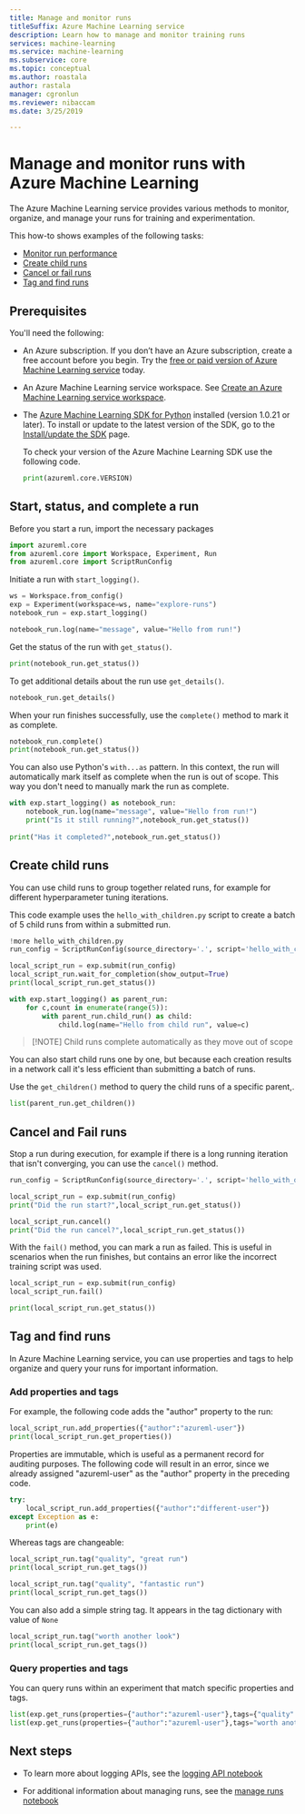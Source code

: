 ```yaml
---
title: Manage and monitor runs
titleSuffix: Azure Machine Learning service
description: Learn how to manage and monitor training runs
services: machine-learning
ms.service: machine-learning
ms.subservice: core
ms.topic: conceptual
ms.author: roastala
author: rastala
manager: cgronlun
ms.reviewer: nibaccam
ms.date: 3/25/2019

---
```


# Manage and monitor runs with Azure Machine Learning

The Azure Machine Learning service provides various methods to monitor, organize, and manage your runs for training and experimentation.

This how-to shows examples of the following tasks:

* [Monitor run performance](#monitor)
* [Create child runs](#children)
* [Cancel or fail runs](#cancel)
* [Tag and find runs](#tag)

## Prerequisites

You'll need the following:

* An Azure subscription. If you don’t have an Azure subscription, create a free account before you begin. Try the [free or paid version of Azure Machine Learning service](https://aka.ms/AMLFree) today.

* An Azure Machine Learning service workspace. See [Create an Azure Machine Learning service workspace](https://docs.microsoft.com/azure/machine-learning/service/setup-create-workspace).

* The [Azure Machine Learning SDK for Python](https://docs.microsoft.com/python/api/overview/azure/ml/intro?view=azure-ml-py) installed (version 1.0.21 or later). To install or update to the latest version of the SDK, go to the [Install/update the SDK](https://docs.microsoft.com/python/api/overview/azure/ml/install?view=azure-ml-py) page. 

    To check your version of the Azure Machine Learning SDK use the following code.

    ```Python
    print(azureml.core.VERSION)
    ```

<a name="monitor"></a>

## Start, status, and complete a run 

Before you start a run, import the necessary packages

```Python
import azureml.core
from azureml.core import Workspace, Experiment, Run
from azureml.core import ScriptRunConfig
```

Initiate a run  with `start_logging()`.

```Python
ws = Workspace.from_config()
exp = Experiment(workspace=ws, name="explore-runs")
notebook_run = exp.start_logging()

notebook_run.log(name="message", value="Hello from run!")
```

Get the status of the run with `get_status()`.

```Python
print(notebook_run.get_status())
```

To get additional details about the run use `get_details()`.

```Python
notebook_run.get_details()
```

When your run finishes successfully, use the `complete()` method to mark it as complete.

```Python
notebook_run.complete()
print(notebook_run.get_status())
```

You can also use Python's `with...as` pattern. In this context, the run will automatically mark itself as complete when the run is out of scope. This way you don't need to manually mark the run as complete.

```Python
with exp.start_logging() as notebook_run:
    notebook_run.log(name="message", value="Hello from run!")
    print("Is it still running?",notebook_run.get_status())
    
print("Has it completed?",notebook_run.get_status())
```

<a name="children"></a>

## Create child runs

You can use child runs to group together related runs, for example for different hyperparameter tuning iterations.

This code example uses the `hello_with_children.py` script to create a batch of 5 child runs from within a submitted run.

```Python
!more hello_with_children.py
run_config = ScriptRunConfig(source_directory='.', script='hello_with_children.py')

local_script_run = exp.submit(run_config)
local_script_run.wait_for_completion(show_output=True)
print(local_script_run.get_status())

with exp.start_logging() as parent_run:
    for c,count in enumerate(range(5)):
        with parent_run.child_run() as child:
            child.log(name="Hello from child run", value=c)
```

> [!NOTE] Child runs complete automatically as they move out of scope

You can also start child runs one by one, but because each creation results in a network call it's less efficient than submitting a batch of runs.

 Use the `get_children()` method to query the child runs of a specific parent,.

```Python
list(parent_run.get_children())
```

<a name="cancel"></a>

## Cancel and Fail runs

Stop a run during execution, for example if there is a long running iteration that isn't converging, you can use the `cancel()` method.

```Python
run_config = ScriptRunConfig(source_directory='.', script='hello_with_delay.py')

local_script_run = exp.submit(run_config)
print("Did the run start?",local_script_run.get_status())

local_script_run.cancel()
print("Did the run cancel?",local_script_run.get_status())
```

With the `fail()` method, you can mark a run as failed. This is useful in scenarios when the run finishes, but contains an error like the incorrect training script was used.

```Python
local_script_run = exp.submit(run_config)
local_script_run.fail()

print(local_script_run.get_status())
```

<a name="tag"></a>

## Tag and find runs

In Azure Machine Learning service, you can use properties and tags to help organize and query your runs for important information.

### Add properties and tags

For example, the following code adds the "author" property to the run:

```Python
local_script_run.add_properties({"author":"azureml-user"})
print(local_script_run.get_properties())
```

Properties are immutable, which is useful as a permanent record for auditing purposes. The following code will result in an error, since we already assigned "azureml-user" as the "author" property in the preceding code.

```Python
try:
    local_script_run.add_properties({"author":"different-user"})
except Exception as e:
    print(e)
```

Whereas tags are changeable:

```Python
local_script_run.tag("quality", "great run")
print(local_script_run.get_tags())

local_script_run.tag("quality", "fantastic run")
print(local_script_run.get_tags())
```

You can also add a simple string tag. It appears in the tag dictionary with value of `None`

```Python
local_script_run.tag("worth another look")
print(local_script_run.get_tags())
```

### Query properties and tags
You can query runs within an experiment that match specific properties and tags.

```Python
list(exp.get_runs(properties={"author":"azureml-user"},tags={"quality":"fantastic run"}))
list(exp.get_runs(properties={"author":"azureml-user"},tags="worth another look"))
```

## Next steps

* To learn more about logging APIs, see the [logging API notebook](https://github.com/Azure/MachineLearningNotebooks/blob/master/how-to-use-azureml/training/logging-api/logging-api.ipynb)

* For additional information about managing runs, see the [manage runs notebook](https://github.com/Azure/MachineLearningNotebooks/tree/master/how-to-use-azureml/training/manage-runs)
